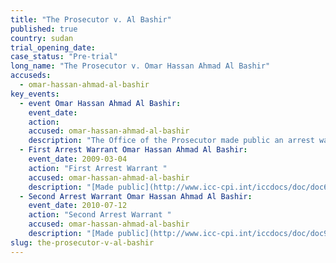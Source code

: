 ```yaml
---
title: "The Prosecutor v. Al Bashir"
published: true
country: sudan
trial_opening_date:
case_status: "Pre-trial"
long_name: "The Prosecutor v. Omar Hassan Ahmad Al Bashir"
accuseds:
  - omar-hassan-ahmad-al-bashir
key_events:
  - event Omar Hassan Ahmad Al Bashir:
    event_date:
    action:
    accused: omar-hassan-ahmad-al-bashir
    description: "The Office of the Prosecutor made public an arrest warrant for Al Bashir on 4 March 2009. The Office of the Prosecutor made public a second arrest warrant on July 12, 2010. Accused remains [at-large](http://www.theguardian.com/world/2015/apr/27/sudan-bashir-elected-majority-vote)."
  - First Arrest Warrant Omar Hassan Ahmad Al Bashir:
    event_date: 2009-03-04
    action: "First Arrest Warrant "
    accused: omar-hassan-ahmad-al-bashir
    description: "[Made public](http://www.icc-cpi.int/iccdocs/doc/doc639078.pdf)"
  - Second Arrest Warrant Omar Hassan Ahmad Al Bashir:
    event_date: 2010-07-12
    action: "Second Arrest Warrant "
    accused: omar-hassan-ahmad-al-bashir
    description: "[Made public](http://www.icc-cpi.int/iccdocs/doc/doc907140.pdf)"
slug: the-prosecutor-v-al-bashir
---
```

